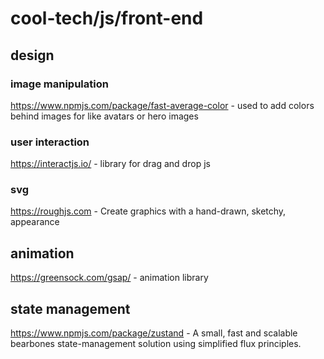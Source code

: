 # cool-tech/js/front-end

## design

### image manipulation

https://www.npmjs.com/package/fast-average-color - used to add colors behind images for like avatars or hero images

### user interaction

https://interactjs.io/ - library for drag and drop js

### svg

https://roughjs.com - Create graphics with a hand-drawn, sketchy, appearance

## animation

https://greensock.com/gsap/ - animation library

## state management

https://www.npmjs.com/package/zustand - A small, fast and scalable bearbones state-management solution using simplified flux principles.

